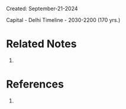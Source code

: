 Created: September-21-2024

Capital - Delhi
Timeline - 2030-2200 (170 yrs.)

# Related Notes

1. 
# References

1. 
